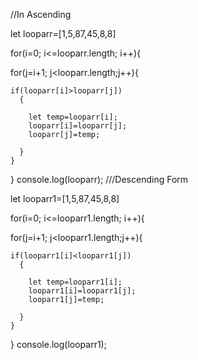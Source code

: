 


//In Ascending

let looparr=[1,5,87,45,8,8]


for(i=0; i<=looparr.length; i++){
  
  for(j=i+1; j<looparr.length;j++){
    
    if(looparr[i]>looparr[j])
      {
        
        let temp=looparr[i];
        looparr[i]=looparr[j];
        looparr[j]=temp;
        
      }
    }
  }
console.log(looparr);
///Descending Form

let looparr1=[1,5,87,45,8,8]


for(i=0; i<=looparr1.length; i++){
  
  for(j=i+1; j<looparr1.length;j++){
    
    if(looparr1[i]<looparr1[j])
      {
        
        let temp=looparr1[i];
        looparr1[i]=looparr1[j];
        looparr1[j]=temp;
        
      }
    }
  }
console.log(looparr1);
